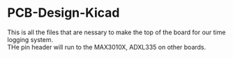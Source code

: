 # PCB-Design-Kicad
This is all the files that are nessary to make the top of the board for our time logging system.  
THe pin header will run to the MAX3010X, ADXL335 on other boards.

